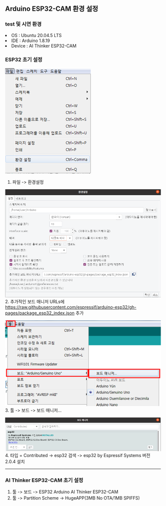 ## Arduino ESP32-CAM 환경 설정
### test 및 시연 환경
<li>OS : Ubuntu 20.04.5 LTS</li>
<li>IDE : Arduino 1.8.19</li>
<li>Device : AI Thinker ESP32-CAM</li>

### ESP32 초기 설정

![환경 설정](settings.png)
<br/>
1. 파일 -> 환경설정

![추가적인 보드 매니저 URLs](managers.png)
<br/>
2. 추가적인 보드 매니저 URLs에 https://raw.githubusercontent.com/espressif/arduino-esp32/gh-pages/package_esp32_index.json 추가

![보드 매니저](boardmanager.png)
<br/>
3. 툴 -> 보드 -> 보드 매니저...

![esp32 install](esp32.png)
<br/>
4. 타입 = Contributed -> esp32 검색 -> esp32 by Espressif Systems 버전 2.0.4 설치

--- 
### AI Thinker ESP32-CAM 초기 설정
1. 툴 -> 보드 -> ESP32 Arduino AI Thinker ESP32-CAM
2. 툴 -> Partition Scheme -> HugeAPP(3MB No OTA/1MB SPIFFS)

